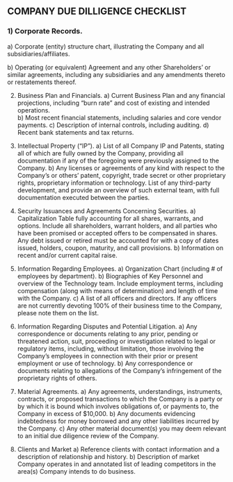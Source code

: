 ## COMPANY DUE DILLIGENCE CHECKLIST


### 1)	Corporate Records. 

a) Corporate (entity) structure chart, illustrating the Company and all subsidiaries/affiliates. 
   
b) Operating (or equivalent) Agreement and any other Shareholders’ or similar agreements, including any subsidiaries and any amendments thereto or restatements thereof. 

2)	Business Plan and Financials. 
a)	Current Business Plan and any financial projections, including “burn rate” and cost of existing and intended operations.  
b)	Most recent financial statements, including salaries and core vendor payments. 
c)	Description of internal controls, including auditing.
d)	Recent bank statements and tax returns.

3)	Intellectual Property (“IP”). 
a)	List of all Company IP and Patents, stating all of which are fully owned by the Company, providing all documentation if any of the foregoing were previously assigned to the Company. 
b)	Any licenses or agreements of any kind with respect to the Company’s or others’ patent, copyright, trade secret or other proprietary rights, proprietary information or technology. List of any third-party development, and provide an overview of such external team, with full documentation executed between the parties. 

4)	Security Issuances and Agreements Concerning Securities. 
a)	Capitalization Table fully accounting for all shares, warrants, and options. Include all shareholders, warrant holders, and all parties who have been promised or accepted offers to be compensated in shares. Any debt issued or retired must be accounted for with a copy of dates issued, holders, coupon, maturity, and call provisions. 
b)	Information on recent and/or current capital raise. 

5)	Information Regarding Employees. 
a)	Organization Chart (including # of employees by department). 
b)	Biographies of Key Personnel and overview of the Technology team. Include employment terms, including compensation (along with means of determination) and length of time with the Company.
c)	A list of all officers and directors. If any officers are not currently devoting 100% of their business time to the Company, please note them on the list. 

6)	Information Regarding Disputes and Potential Litigation. 
a)	Any correspondence or documents relating to any prior, pending or threatened action, suit, proceeding or investigation related to legal or regulatory items, including, without limitation, those involving the Company’s employees in connection with their prior or present employment or use of technology. 
b)	Any correspondence or documents relating to allegations of the Company’s infringement of the proprietary rights of others. 

7)	Material Agreements. 
a)	Any agreements, understandings, instruments, contracts, or proposed transactions to which the Company is a party or by which it is bound which involves obligations of, or payments to, the Company in excess of $10,000. 
b)	Any documents evidencing indebtedness for money borrowed and any other liabilities incurred by the Company. 
c)	Any other material document(s) you may deem relevant to an initial due diligence review of the Company. 

8)	Clients and Market
a)	Reference clients with contact information and a description of relationship and history.
b)	Description of market Company operates in and annotated list of leading competitors in the area(s) Company intends to do business. 
